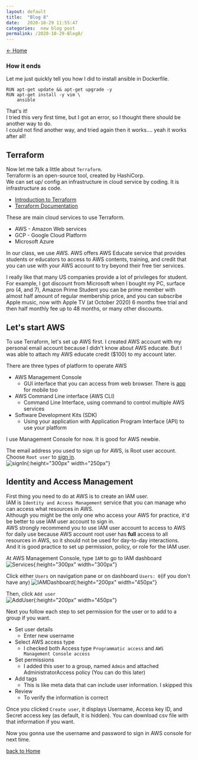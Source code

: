 ```yaml
---
layout: default
title:  "Blog 8"
date:   2020-10-29 11:55:47
categories:  new blog post
permalink: /2020-10-29-Blog8/
---
```

[<- Home](https://keiyamo.github.io/)

### How it ends

Let me just quickly tell you how I did to install ansible in Dockerfile.  
```
RUN apt-get update && apt-get upgrade -y
RUN apt-get install -y vim \
    ansible
```

That's it!  
I tried this very first time, but I got an error, so I thought there should be another way to do.  
I could not find another way, and tried again then it works.... yeah it works after all!  

## Terraform
Now let me talk a little about `Terraform`.  
Terraform is an open-source tool, created by HashiCorp.  
We can set up/ config an infrastructure in cloud service by coding. It is infrastructure as code.  
- [Introduction to Terraform](https://www.terraform.io/intro/index.html)   
- [Terraform Documentation](https://www.terraform.io/docs/index.html)

These are main cloud services to use Terraform.
- AWS - Amazon Web services
- GCP - Google Cloud Platform
- Microsoft Azure

In our class, we use AWS. AWS offers AWS Educate service that provides students or educators to access to AWS contents, training, and credit that you can use with your AWS account to try beyond their free tier services.

I really like that many US companies provide a lot of privileges for student.  
For example, I got discount from Microsoft when I bought my PC, surface pro (4, and 7), Amazon Prime Student you can be prime member with almost half amount of regular membership price, and you can subscribe Apple music, now with Apple TV (at October 2020) 6 months free trial and then half monthly fee up to 48 months, or many other discounts.


## Let's start AWS
To use Terraform, let's set up AWS first.
I created AWS account with my personal email account because I didn't know about AWS educate.
But I was able to attach my AWS educate credit ($100) to my account later.  

There are three types of platform to operate AWS  
- AWS Management Console
  - GUI interface that you can access from web browser. There is [app](https://aws.amazon.com/console/mobile/) for mobile too
- AWS Command Line interface (AWS CLI)
  - Command Line Interface, using command to control multiple AWS services
- Software Development Kits (SDK)
  - Using your application with Application Program Interface (API) to use your platform  

I use Management Console for now. It is good for AWS newbie.

The email address you used to sign up for AWS, is Root user account.  
Choose `Root user` to [sign in](https://console.aws.amazon.com/console/home?nc2=h_ct&src=header-signin).  
![signIn](https://user-images.githubusercontent.com/69828773/97677547-a7823900-1a4f-11eb-96c3-09bcca956026.png){:height="300px" width="250px"}

## Identity and Access Management
First thing you need to do at AWS is to create an IAM user.  
IAM is `Identity and Access Management` service that you can manage who can access what resources in AWS.   
Although you might be the only one who access your AWS for practice, it'd be better to use IAM user account to sign in.  
AWS strongly recommend you to use IAM user account to access to AWS for daily use because AWS account root user has **full** access to all resources in AWS, so it should not be used for day-to-day interactions.  
And it is good practice to set up permission, policy, or role for the IAM user.



At AWS Management Console, type `IAM` to go to IAM dashboard  
![Services](https://user-images.githubusercontent.com/69828773/97677546-a7823900-1a4f-11eb-9106-4f53883ee83c.png){:height="300px" width="300px"}


Click either `Users` on navigation pane or on dashboard `Users: 0`(if you don't have any)
![IAMDashboard](https://user-images.githubusercontent.com/69828773/97677543-a6510c00-1a4f-11eb-84dc-db9ab4ff700d.png){:height="200px" width="450px"}


Then, click `Add user`  
![AddUser](https://user-images.githubusercontent.com/69828773/97677549-a81acf80-1a4f-11eb-8ba2-c1b4aa7faca8.png){:height="200px" width="450px"}


Next you follow each step to set permission for the user or to add to a group if you want.  
- Set user details
  - Enter new username
- Select AWS access type
  - I checked both Access type `Programmatic access` and `AWS Management Console access`
- Set permissions
  - I added this user to a group, named `Admin` and attached AdministratorAccess policy (You can do this later)  
- Add tags
  - This is like meta data that can include user information. I skipped this
- Review
  - To verify the information is correct  

Once you clicked `Create user`, it displays Username, Access key ID, and Secret access key (as default, it is hidden).
You can download csv file with that information if you want.

Now you gonna use the username and password to sign in AWS console for next time.


[back to Home](https://keiyamo.github.io/)
